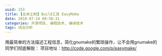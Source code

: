 ```yaml
---
uuid: 153
title: [业余土制] Build工具 EasyMake
date: 2010-07-24 09:50:31
categories: 开源项目, 编程技术, 编译技术
tags: 词法分析
---
```

用最简单的方法描述工程信息，简化gnumake的繁琐操作，让不会用gnumake的同学们彻底解脱： 项目地址：<http://code.google.com/p/easymake/>

